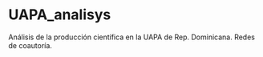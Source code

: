 # UAPA_analisys
Análisis de la producción científica en la UAPA de Rep. Dominicana. 
Redes de coautoría.

